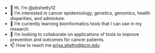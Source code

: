- 👋 Hi, I’m @pbshetty12
- 👀 I’m interested in cancer epidemiology, genetics, genomics, health disparities, and admixture.
- 🌱 I’m currently learning bioinformatics tools that I can use in my research.
- 💞️ I’m looking to collaborate on applications of tools to improve prevention and outcomes for cancer patients.
- 📫 How to reach me priya.shetty@bcm.edu

<!---
pbshetty12/pbshetty12 is a ✨ special ✨ repository because its `README.md` (this file) appears on your GitHub profile.
You can click the Preview link to take a look at your changes.
--->
